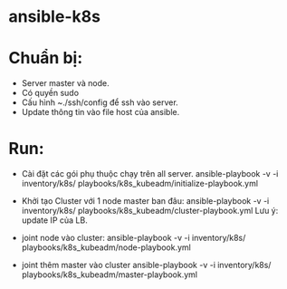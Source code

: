 # ansible-k8s

# Chuẩn bị: 
- Server master và node. 
- Có quyền sudo
- Cấu hình ~./ssh/config để ssh vào server. 
- Update thông tin vào file host của ansible.

# Run: 
- Cài đặt các gói phụ thuộc chạy trên all server. 
ansible-playbook -v  -i inventory/k8s/ playbooks/k8s_kubeadm/initialize-playbook.yml


- Khởi tạo Cluster với 1 node master ban đâu: 
ansible-playbook -v  -i inventory/k8s/ playbooks/k8s_kubeadm/cluster-playbook.yml
Lưu ý: update  IP của LB.


- joint node vào cluster: 
ansible-playbook -v  -i inventory/k8s/ playbooks/k8s_kubeadm/node-playbook.yml


- joint thêm master vào cluster
ansible-playbook -v  -i inventory/k8s/ playbooks/k8s_kubeadm/master-playbook.yml


